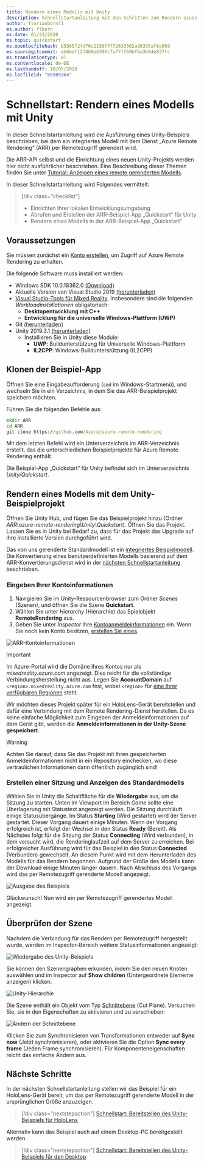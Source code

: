 ```yaml
---
title: Rendern eines Modells mit Unity
description: Schnellstartanleitung mit den Schritten zum Rendern eines Modells für Benutzer
author: florianborn71
ms.author: flborn
ms.date: 01/23/2020
ms.topic: quickstart
ms.openlocfilehash: b5865f2fd76c1159f7f72633362a96335af8a059
ms.sourcegitcommit: eb6bef1274b9e6390c7a77ff69bf6a3b94e827fc
ms.translationtype: HT
ms.contentlocale: de-DE
ms.lasthandoff: 10/05/2020
ms.locfileid: "88509364"
---
```

# <a name="quickstart-render-a-model-with-unity"></a>Schnellstart: Rendern eines Modells mit Unity

In dieser Schnellstartanleitung wird die Ausführung eines Unity-Beispiels beschrieben, bei dem ein integriertes Modell mit dem Dienst „Azure Remote Rendering“ (ARR) per Remotezugriff gerendert wird.

Die ARR-API selbst und die Einrichtung eines neuen Unity-Projekts werden hier nicht ausführlicher beschrieben. Eine Beschreibung dieser Themen finden Sie unter [Tutorial: Anzeigen eines remote gerenderten Modells](../tutorials/unity/view-remote-models/view-remote-models.md).

In dieser Schnellstartanleitung wird Folgendes vermittelt:
> [!div class="checklist"]
>
>* Einrichten Ihrer lokalen Entwicklungsumgebung
>* Abrufen und Erstellen der ARR-Beispiel-App „Quickstart“ für Unity
>* Rendern eines Modells in der ARR-Beispiel-App „Quickstart“

## <a name="prerequisites"></a>Voraussetzungen

Sie müssen zunächst ein [Konto erstellen](../how-tos/create-an-account.md), um Zugriff auf Azure Remote Rendering zu erhalten.

Die folgende Software muss installiert werden:

* Windows SDK 10.0.18362.0 [(Download)](https://developer.microsoft.com/windows/downloads/windows-10-sdk)
* Aktuelle Version von Visual Studio 2019 [(herunterladen)](https://visualstudio.microsoft.com/vs/older-downloads/)
* [Visual Studio-Tools für Mixed Reality](https://docs.microsoft.com/windows/mixed-reality/install-the-tools). Insbesondere sind die folgenden *Workloadinstallationen* obligatorisch:
  * **Desktopentwicklung mit C++**
  * **Entwicklung für die universelle Windows-Plattform (UWP)**
* Git [(herunterladen)](https://git-scm.com/downloads)
* Unity 2019.3.1 [(herunterladen)](https://unity3d.com/get-unity/download)
  * Installieren Sie in Unity diese Module:
    * **UWP**: Buildunterstützung für Universelle Windows-Plattform
    * **IL2CPP**: Windows-Buildunterstützung (IL2CPP)

## <a name="clone-the-sample-app"></a>Klonen der Beispiel-App

Öffnen Sie eine Eingabeaufforderung (`cmd` im Windows-Startmenü), und wechseln Sie in ein Verzeichnis, in dem Sie das ARR-Beispielprojekt speichern möchten.

Führen Sie die folgenden Befehle aus:

```cmd
mkdir ARR
cd ARR
git clone https://github.com/Azure/azure-remote-rendering
```

Mit dem letzten Befehl wird ein Unterverzeichnis im ARR-Verzeichnis erstellt, das die unterschiedlichen Beispielprojekte für Azure Remote Rendering enthält.

Die Beispiel-App „Quickstart“ für Unity befindet sich im Unterverzeichnis *Unity/Quickstart*.

## <a name="rendering-a-model-with-the-unity-sample-project"></a>Rendern eines Modells mit dem Unity-Beispielprojekt

Öffnen Sie Unity Hub, und fügen Sie das Beispielprojekt hinzu (Ordner *ARR\azure-remote-rendering\Unity\Quickstart*).
Öffnen Sie das Projekt. Lassen Sie es in Unity bei Bedarf zu, dass für das Projekt das Upgrade auf Ihre installierte Version durchgeführt wird.

Das von uns gerenderte Standardmodell ist ein [integriertes Beispielmodell](../samples/sample-model.md). Die Konvertierung eines benutzerdefinierten Modells basierend auf dem ARR-Konvertierungsdienst wird in der [nächsten Schnellstartanleitung](convert-model.md) beschrieben.

### <a name="enter-your-account-info"></a>Eingeben Ihrer Kontoinformationen

1. Navigieren Sie im Unity-Ressourcenbrowser zum Ordner *Scenes* (Szenen), und öffnen Sie die Szene **Quickstart**.
1. Wählen Sie unter *Hierarchy* (Hierarchie) das Spielobjekt **RemoteRendering** aus.
1. Geben Sie unter *Inspector* Ihre [Kontoanmeldeinformationen](../how-tos/create-an-account.md) ein. Wenn Sie noch kein Konto besitzen, [erstellen Sie eines](../how-tos/create-an-account.md).

![ARR-Kontoinformationen](./media/arr-sample-account-info.png)

> [!IMPORTANT]
> Im Azure-Portal wird die Domäne Ihres Kontos nur als *mixedreality.azure.com* angezeigt. Dies reicht für die vollständige Verbindungsherstellung nicht aus.
> Legen Sie **AccountDomain** auf `<region>.mixedreality.azure.com` fest, wobei `<region>` für [eine Ihrer verfügbaren Regionen](../reference/regions.md) steht.

Wir möchten dieses Projekt später für ein HoloLens-Gerät bereitstellen und dafür eine Verbindung mit dem Remote Rendering-Dienst herstellen. Da es keine einfache Möglichkeit zum Eingeben der Anmeldeinformationen auf dem Gerät gibt, werden die **Anmeldeinformationen in der Unity-Szene gespeichert**.

> [!WARNING]
> Achten Sie darauf, dass Sie das Projekt mit Ihren gespeicherten Anmeldeinformationen nicht in ein Repository einchecken, wo diese vertraulichen Informationen dann öffentlich zugänglich sind!

### <a name="create-a-session-and-view-the-default-model"></a>Erstellen einer Sitzung und Anzeigen des Standardmodells

Wählen Sie in Unity die Schaltfläche für die **Wiedergabe** aus, um die Sitzung zu starten. Unten im Viewport im Bereich *Game* sollte eine Überlagerung mit Statustext angezeigt werden. Die Sitzung durchläuft einige Statusübergänge. Im Status **Starting** (Wird gestartet) wird der Server gestartet. Dieser Vorgang dauert einige Minuten. Wenn der Vorgang erfolgreich ist, erfolgt der Wechsel in den Status **Ready** (Bereit). Als Nächstes folgt für die Sitzung der Status **Connecting** (Wird verbunden), in dem versucht wird, die Renderinglaufzeit auf dem Server zu erreichen. Bei erfolgreicher Ausführung wird für das Beispiel in den Status **Connected** (Verbunden) gewechselt. An diesem Punkt wird mit dem Herunterladen des Modells für das Rendern begonnen. Aufgrund der Größe des Modells kann der Download einige Minuten länger dauern. Nach Abschluss des Vorgangs wird das per Remotezugriff gerenderte Modell angezeigt.

![Ausgabe des Beispiels](media/arr-sample-output.png)

Glückwunsch! Nun wird ein per Remotezugriff gerendertes Modell angezeigt.

## <a name="inspecting-the-scene"></a>Überprüfen der Szene

Nachdem die Verbindung für das Rendern per Remotezugriff hergestellt wurde, werden im Inspector-Bereich weitere Statusinformationen angezeigt:

![Wiedergabe des Unity-Beispiels](./media/arr-sample-configure-session-running.png)

Sie können den Szenengraphen erkunden, indem Sie den neuen Knoten auswählen und im Inspector auf **Show children** (Untergeordnete Elemente anzeigen) klicken.

![Unity-Hierarchie](./media/unity-hierarchy.png)

Die Szene enthält ein Objekt vom Typ [Schnittebene](../overview/features/cut-planes.md) (Cut Plane). Versuchen Sie, sie in den Eigenschaften zu aktivieren und zu verschieben:

![Ändern der Schnittebene](media/arr-sample-unity-cutplane.png)

Klicken Sie zum Synchronisieren von Transformationen entweder auf **Sync now** (Jetzt synchronisieren), oder aktivieren Sie die Option **Sync every frame** (Jeden Frame synchronisieren). Für Komponenteneigenschaften reicht das einfache Ändern aus.

## <a name="next-steps"></a>Nächste Schritte

In der nächsten Schnellstartanleitung stellen wir das Beispiel für ein HoloLens-Gerät bereit, um das per Remotezugriff gerenderte Modell in der ursprünglichen Größe anzuzeigen.

> [!div class="nextstepaction"]
> [Schnellstart: Bereitstellen des Unity-Beispiels für HoloLens](deploy-to-hololens.md)

Alternativ kann das Beispiel auch auf einem Desktop-PC bereitgestellt werden.

> [!div class="nextstepaction"]
> [Schnellstart: Bereitstellen des Unity-Beispiels für den Desktop](deploy-to-desktop.md)
